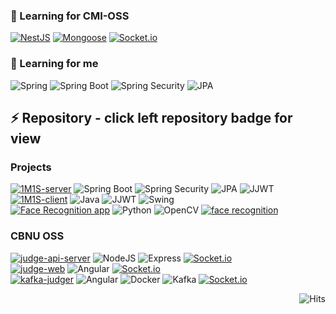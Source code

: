 
### 🌱 Learning for CMI-OSS
[![NestJS](http://img.shields.io/badge/-NestJS-E0234E?style=flat&logo=nestjs)](https://docs.nestjs.kr/first-steps)
[![Mongoose](http://img.shields.io/badge/-Mongoose-47A248?style=flat&logo=MongoDB&logoColor=white)](https://mongoosejs.com/docs/guide.html)
[![Socket.io](http://img.shields.io/badge/-Socket.io-010101?style=flat&logo=Socket.io&logoColor=white)](https://socket.io/)

### 🌱 Learning for me
![Spring](http://img.shields.io/badge/-Spring-6DB33F?style=flat&logo=Spring&logoColor=white)
![Spring Boot](http://img.shields.io/badge/-SpringBoot-6DB33F?style=flat&logo=SpringBoot&logoColor=white)
![Spring Security](http://img.shields.io/badge/-SpringSecurity-6DB33F?style=flat&logo=SpringSecurity&logoColor=white)
![JPA](http://img.shields.io/badge/-JPA-6DB33F?style=flat)

## ⚡ Repository - click left repository badge for view
### Projects
[![1M1S-server](http://img.shields.io/badge/-1M1S%20Server-000000?style=square&logo=github)](https://github.com/1M1S/1M1S-server)
![Spring Boot](http://img.shields.io/badge/-SpringBoot-6DB33F?style=flat&logo=SpringBoot&logoColor=white)
![Spring Security](http://img.shields.io/badge/-SpringSecurity-6DB33F?style=flat&logo=SpringSecurity&logoColor=white)
![JPA](http://img.shields.io/badge/-JPA-6DB33F?style=flat)
![JJWT](http://img.shields.io/badge/-JJWT-6DB33F?style=flat)  
[![1M1S-client](http://img.shields.io/badge/-1M1S%20Client-000000?style=square&logo=github)](https://github.com/1M1S/1M1S-client)
![Java](http://img.shields.io/badge/-JAVA-007396?style=flat&logo=java)
![JJWT](http://img.shields.io/badge/-JJWT-6DB33F?style=flat)
![Swing](http://img.shields.io/badge/-Swing-6DB33F?style=flat)  
[![Face Recognition app](http://img.shields.io/badge/-Face%20Recognition%20app-000000?style=square&logo=github)](https://github.com/vcho1958/face_recognition_app)
![Python](http://img.shields.io/badge/-Python-3776AB?style=flat&logo=python&logoColor=white)
![OpenCV](http://img.shields.io/badge/-OpenCV-3776AB?style=flat&logo=openCV&logoColor=white#5C3EE8)
[![face recognition](http://img.shields.io/badge/-face%20recognition%20package-000000?style=flat&logo=github)](https://github.com/ageitgey/face_recognition)


### CBNU OSS
[![judge-api-server](http://img.shields.io/badge/-judge%20api%20server-000000?style=square&logo=github)](https://github.com/cbnusw/judge-api-server)
![NodeJS](http://img.shields.io/badge/-NodeJS-339933?style=flat&logo=nodejs&logoColor=white)
![Express](http://img.shields.io/badge/-Express-000000?style=flat&logo=express&logoColor=white)
[![Socket.io](http://img.shields.io/badge/-Socket.io-010101?style=flat&logo=Socket.io&logoColor=white)](https://socket.io/)  
[![judge-web](http://img.shields.io/badge/-judge%20web-000000?style=square&logo=github)](https://github.com/cbnusw/judge-web)
![Angular](http://img.shields.io/badge/-Angular-DD0031?style=flat&logo=angular&logoColor=white)
[![Socket.io](http://img.shields.io/badge/-Socket.io-010101?style=flat&logo=Socket.io&logoColor=white)](https://socket.io/)  
[![kafka-judger](http://img.shields.io/badge/-kafka%20judger-000000?style=square&logo=github)](https://github.com/vcho1958/kafka-judger)
![Angular](http://img.shields.io/badge/-Angular-DD0031?style=flat&logo=angular&logoColor=white)
![Docker](http://img.shields.io/badge/-Docker-2496ED?style=flat&logo=docker&logoColor=white)
![Kafka](http://img.shields.io/badge/-Kafka-2496ED?style=flat)
[![Socket.io](http://img.shields.io/badge/-Socket.io-010101?style=flat&logo=Socket.io&logoColor=white)](https://socket.io/)

<div align=right>
  
![Hits](https://hits.seeyoufarm.com/api/count/incr/badge.svg?url=https%3A%2F%2Fgithub.com%2Fvcho1958&count_bg=%2379C83D&title_bg=%23555555&icon=&icon_color=%23E7E7E7&title=hits&edge_flat=false)

</div>


<!--
**vcho1958/vcho1958** is a ✨ _special_ ✨ repository because its `README.md` (this file) appears on your GitHub profile.

Here are some ideas to get you started:

- 🔭 I’m currently working on ...
- 🌱 I’m currently learning ...
- 👯 I’m looking to collaborate on ...
- 🤔 I’m looking for help with ...
- 💬 Ask me about ...
- 📫 How to reach me: ...
- 😄 Pronouns: ...
- ⚡ Fun fact: ...
-->
